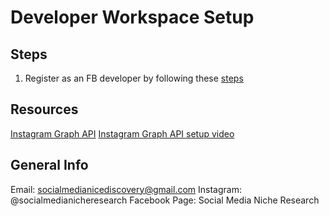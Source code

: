 # Developer Workspace Setup

## Steps

1. Register as an FB developer by following these [steps](https://developers.facebook.com/docs/development/register)

## Resources

[Instagram Graph API](https://developers.facebook.com/docs/instagram-api)
[Instagram Graph API setup video](https://www.youtube.com/watch?v=9UCyRyJyZAo)

## General Info

Email: socialmedianicediscovery@gmail.com
Instagram: @socialmedianicheresearch
Facebook Page: Social Media Niche Research
